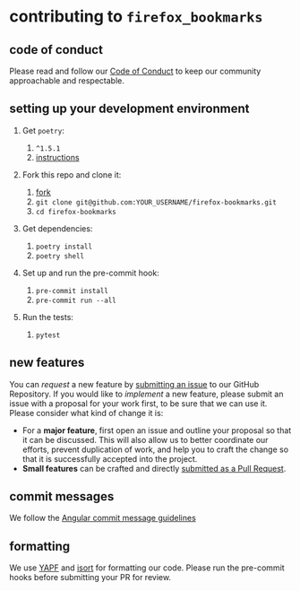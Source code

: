 # contributing to `firefox_bookmarks`

## code of conduct

Please read and follow our [Code of Conduct](https://github.com/BURG3R5/firefox-bookmarks/blob/develop/.github/CODE_OF_CONDUCT.md) to keep our community approachable and respectable.

## setting up your development environment

1. Get `poetry`:

   1. `^1.5.1`
   2. [instructions](https://python-poetry.org/docs/)

2. Fork this repo and clone it:

   1. [fork](https://github.com/BURG3R5/firefox-bookmarks/fork)
   2. `git clone git@github.com:YOUR_USERNAME/firefox-bookmarks.git`
   3. `cd firefox-bookmarks`

3. Get dependencies:

   1. `poetry install`
   2. `poetry shell`

4. Set up and run the pre-commit hook:

   1. `pre-commit install`
   2. `pre-commit run --all`

5. Run the tests:
   1. `pytest`

## new features

You can _request_ a new feature by [submitting an issue](https://github.com/BURG3R5/firefox-bookmarks/issues/new) to our GitHub Repository. If you would like to _implement_ a new feature, please submit an issue with a proposal for your work first, to be sure that we can use it. Please consider what kind of change it is:

- For a **major feature**, first open an issue and outline your proposal so that it can be discussed. This will also allow us to better coordinate our efforts, prevent duplication of work, and help you to craft the change so that it is successfully accepted into the project.
- **Small features** can be crafted and directly [submitted as a Pull Request](https://github.com/BURG3R5/firefox-bookmarks/compare).

## commit messages

We follow the [Angular commit message guidelines](https://github.com/angular/angular/blob/22b96b96902e1a42ee8c5e807720424abad3082a/CONTRIBUTING.md#-commit-message-guidelines)

## formatting

We use [YAPF](https://github.com/google/yapf) and [isort](https://pycqa.github.io/isort/) for formatting our code. Please run the pre-commit hooks before submitting your PR for review.
